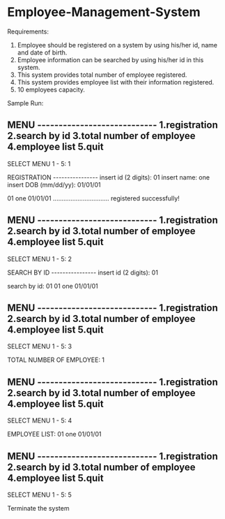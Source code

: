 # Employee-Management-System
Requirements:
1. Employee should be registered on a system by using his/her id, name and date of birth.
2. Employee information can be searched by using his/her id in this system.
3. This system provides total number of employee registered.
4. This system provides employee list with their information registered.
5. 10 employees capacity.


Sample Run:  


MENU ----------------------------
1.registration
2.search by id
3.total number of employee
4.employee list
5.quit
---------------------------------
SELECT MENU 1 - 5: 1

REGISTRATION ----------------
insert id (2 digits): 01
insert name: one
insert DOB (mm/dd/yy): 01/01/01

01 one 01/01/01  ................................ registered successfully!

MENU ----------------------------
1.registration
2.search by id
3.total number of employee
4.employee list
5.quit
---------------------------------
SELECT MENU 1 - 5: 2

SEARCH BY ID ----------------
insert id (2 digits): 01

search by id: 01
01 one 01/01/01

MENU ----------------------------
1.registration
2.search by id
3.total number of employee
4.employee list
5.quit
---------------------------------
SELECT MENU 1 - 5: 3

TOTAL NUMBER OF EMPLOYEE: 1

MENU ----------------------------
1.registration
2.search by id
3.total number of employee
4.employee list
5.quit
---------------------------------
SELECT MENU 1 - 5: 4

EMPLOYEE LIST: 
01 one 01/01/01

MENU ----------------------------
1.registration
2.search by id
3.total number of employee
4.employee list
5.quit
---------------------------------
SELECT MENU 1 - 5: 5

Terminate the system
